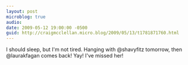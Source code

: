 ```yaml
---
layout: post
microblog: true
audio: 
date: 2009-05-12 19:00:00 -0500
guid: http://craigmcclellan.micro.blog/2009/05/13/t1781871760.html
---
```

I should sleep, but I'm not tired.  Hanging with @shavyfitz tomorrow, then @laurakfagan comes back!  Yay!  I've missed her!
